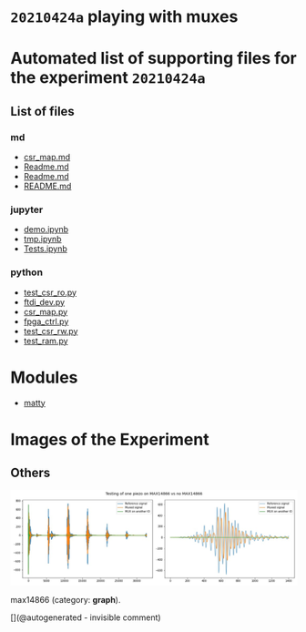 # `20210424a` playing with muxes



# Automated list of supporting files for the __experiment `20210424a`__

## List of files

### md

* [csr_map.md](/matty/20210424a/hvmux_tests/csr_map.md)
* [Readme.md](/matty/20210425a/Readme.md)
* [Readme.md](/matty/20210424a/Readme.md)
* [README.md](/matty/20210424a/hvmux_tests/README.md)


### jupyter

* [demo.ipynb](/matty/20210424a/hvmux_tests/demo.ipynb)
* [tmp.ipynb](/tmp.ipynb)
* [Tests.ipynb](/matty/20210424a/Tests.ipynb)


### python

* [test_csr_ro.py](/matty/20210424a/hvmux_tests/test_csr_ro.py)
* [ftdi_dev.py](/matty/20210424a/hvmux_tests/ftdi_dev.py)
* [csr_map.py](/matty/20210424a/hvmux_tests/csr_map.py)
* [fpga_ctrl.py](/matty/20210424a/hvmux_tests/fpga_ctrl.py)
* [test_csr_rw.py](/matty/20210424a/hvmux_tests/test_csr_rw.py)
* [test_ram.py](/matty/20210424a/hvmux_tests/test_ram.py)





# Modules

* [matty](/matty/)




# Images of the Experiment

## Others

![](/matty/20210424a/mux.jpg)

max14866 (category: __graph__).










[](@autogenerated - invisible comment)